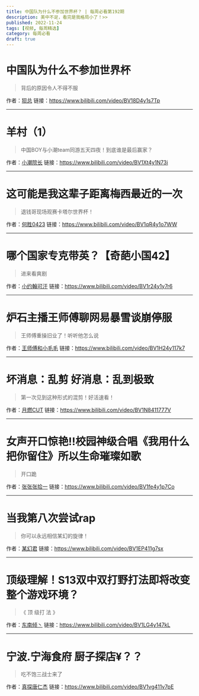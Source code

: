```yaml
---
title: 中国队为什么不参加世界杯？ | 每周必看第192期
description: 美中不足，看完是我格局小了！>>
published: 2022-11-24
tags: [视频, 每周精选]
category: 每周必看
draft: true
---
```


# 中国队为什么不参加世界杯
> 背后的原因令人不得不服

作者：[狈总](https://space.bilibili.com/283036476)
链接：https://www.bilibili.com/video/BV18D4y1s7Tp

---

# 羊村（1）
> 中国BOY与小潮team同游五天四夜！到底谁是最后赢家？

作者：[小潮院长](https://space.bilibili.com/5970160)
链接：https://www.bilibili.com/video/BV1Xt4y1N73i

---

# 这可能是我这辈子距离梅西最近的一次
> 退钱哥现场观赛卡塔尔世界杯！

作者：[何胜0423](https://space.bilibili.com/2044333698)
链接：https://www.bilibili.com/video/BV1qR4y1o7WW

---

# 哪个国家专克带英？【奇葩小国42】
> 进来看爽剧

作者：[小约翰可汗](https://space.bilibili.com/23947287)
链接：https://www.bilibili.com/video/BV1r24y1y7r6

---

# 炉石主播王师傅聊网易暴雪谈崩停服
> 王师傅重操旧业了！听听他怎么说

作者：[王师傅和小毛毛](https://space.bilibili.com/452606628)
链接：https://www.bilibili.com/video/BV1H24y117k7

---

# 坏消息：乱剪  好消息：乱到极致
> 第一次见到这种形式的混剪！好活速看！

作者：[月燃CUT](https://space.bilibili.com/362937474)
链接：https://www.bilibili.com/video/BV1N8411777V

---

# 女声开口惊艳!!校园神级合唱《我用什么把你留住》所以生命璀璨如歌
> 开口跪

作者：[张张张拾一](https://space.bilibili.com/382222964)
链接：https://www.bilibili.com/video/BV1fe4y1p7Co

---

# 当我第八次尝试rap
> 你可以永远相信某幻的旋律！

作者：[某幻君](https://space.bilibili.com/1577804)
链接：https://www.bilibili.com/video/BV1EP411g7sx

---

# 顶级理解！S13双中双打野打法即将改变整个游戏环境？
> 《 顶 级打 法 》

作者：[东南倾丶](https://space.bilibili.com/11720519)
链接：https://www.bilibili.com/video/BV1LG4y147kL

---

# 宁波.宁海食府  厨子探店¥？？
> 吃不饱三战士来了

作者：[真探唐仁杰](https://space.bilibili.com/544336675)
链接：https://www.bilibili.com/video/BV1vg411v7pE

